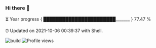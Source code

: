### Hi there 👋

⏳ Year progress { ███████████████████████_______ } 77.47 %

⏰ Updated on 2021-10-06 00:39:37 with Shell.

![build](https://github.com/shenxianpeng/shenxianpeng/workflows/build/badge.svg) ![Profile views](https://gpvc.arturio.dev/shenxianpeng)